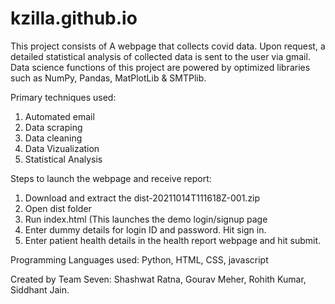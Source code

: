 # kzilla.github.io

This project consists of A webpage that collects covid data. Upon request, a detailed statistical analysis of collected data is sent to the user via gmail. Data science functions of this project are powered by optimized libraries such as NumPy, Pandas, MatPlotLib & SMTPlib.

Primary techniques used:

1. Automated email
2. Data scraping
3. Data cleaning
4. Data Vizualization
5. Statistical Analysis

Steps to launch the webpage and receive report:

1. Download and extract the dist-20211014T111618Z-001.zip
2. Open dist folder
3. Run index.html (This launches the demo login/signup page
4. Enter dummy details for login ID and password. Hit sign in.
5. Enter patient health details in the health report webpage and hit submit.


Programming Languages used:
Python, HTML, CSS, javascript


Created by Team Seven:
Shashwat Ratna,
Gourav Meher,
Rohith Kumar,
Siddhant Jain.
 
